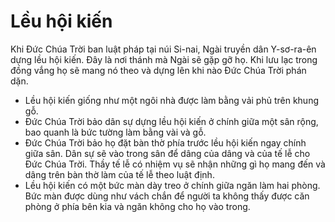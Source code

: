 # Lều hội kiến

Khi Đức Chúa Trời ban luật pháp tại núi Si-nai, Ngài truyền dân Y-sơ-ra-ên dựng lều hội kiến. Đây là nơi thánh mà Ngài sẽ gặp gỡ họ. Khi lưu lạc trong đồng vắng họ sẽ mang nó theo và dựng lên khi nào Đức Chúa Trời phán dặn.  
- Lều hội kiến giống như một ngôi nhà được làm bằng vải phủ trên khung gỗ. 
- Đức Chúa Trời bảo dân sự dựng lều hội kiến ở chính giữa một sân rộng, bao quanh là bức tường làm bằng vài và gỗ. 
- Đức Chúa Trời bảo họ đặt bàn thờ phía trước lều hội kiến ngay chính giữa sân. Dân sự sẽ vào trong sân để dâng của dâng và của tế lễ cho Đức Chúa Trời. Thầy tế lễ có nhiệm vụ sẽ nhận những gì họ mang đến và dâng trên bàn thờ làm của tế lễ theo luật định. 
- Lều hội kiến có một bức màn dày treo ở chính giữa ngăn làm hai phòng. Bức màn được dùng như vách chắn để người ta không thấy được căn phòng ở phía bên kia và ngăn không cho họ vào trong.

